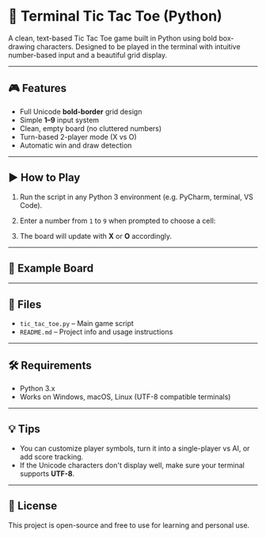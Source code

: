 # 🧠 Terminal Tic Tac Toe (Python)

A clean, text-based Tic Tac Toe game built in Python using bold box-drawing characters. Designed to be played in the terminal with intuitive number-based input and a beautiful grid display.

---

## 🎮 Features

- Full Unicode **bold-border** grid design
- Simple **1–9** input system
- Clean, empty board (no cluttered numbers)
- Turn-based 2-player mode (X vs O)
- Automatic win and draw detection

---

## ▶️ How to Play

1. Run the script in any Python 3 environment (e.g. PyCharm, terminal, VS Code).
2. Enter a number from `1` to `9` when prompted to choose a cell:


3. The board will update with **X** or **O** accordingly.

---

## 🧱 Example Board


---

## 📁 Files

- `tic_tac_toe.py` – Main game script
- `README.md` – Project info and usage instructions

---

## 🛠 Requirements

- Python 3.x
- Works on Windows, macOS, Linux (UTF-8 compatible terminals)

---

## 💡 Tips

- You can customize player symbols, turn it into a single-player vs AI, or add score tracking.
- If the Unicode characters don't display well, make sure your terminal supports **UTF-8**.

---

## 📜 License

This project is open-source and free to use for learning and personal use.
